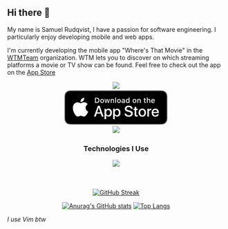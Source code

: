 ## Hi there 👋
My name is Samuel Rudqvist, I have a passion for software engineering. I particularly enjoy developing mobile and web apps.

<!--<a href="https://github.com/WTMTeam/WheresThatMovie/wiki">
  <img height="50" src="https://github.com/srudqvist/srudqvist/blob/02e85ff62b9e12007dc5c9227d29da68fe8e24ac/.github/images/logo2.png"/>
</a> -->   

I'm currently developing the mobile app "Where's That Movie" in the [WTMTeam](https://github.com/WTMTeam) organization. WTM lets you to discover on which streaming platforms a movie or TV show can be found. Feel free to check out the app on the [App Store](https://apps.apple.com/us/app/wheres-that-movie/id6446223836)  




<!--<div align="center">
  <a href="https://www.linkedin.com/in/samuel-rudqvist-417b04219/">
  <img height="50" src="https://github.com/srudqvist/srudqvist/blob/442f2793bec8c5e57ea559d27646c12f51a6d5ef/.github/images/linkedInLogo.png"/>
</a>
</div>-->



<div align='center'>
  <a href="https://github.com/WTMTeam/WheresThatMovie/wiki">
  <img height=500 src="https://user-images.githubusercontent.com/60146956/233870344-9a2c9d65-9244-4865-a85d-9a0a3e39c2db.png" />
</a>
  <br>
  <a href="https://apps.apple.com/us/app/wheres-that-movie/id6446223836">
  <img src="https://github.com/srudqvist/srudqvist/blob/main/.github/images/black.svg"/>
</a>
  
</div>
<div align='center'>
<img height="100" src="https://github.com/WTMTeam/WheresThatMovie/assets/60146956/adac56d8-9ea8-4139-855b-608df0c967cf" />
</div>

<div align='center'> 
<h3>Technologies I Use</h3>
<a href="https://skillicons.dev">
    <img src="https://skillicons.dev/icons?i=html,css,js,dart,php,lua,flutter,next,react,git,vim,neovim" />
  </a>
</div>

<br>
<br>
<div align='center'>
  
[![GitHub Streak](https://github-readme-streak-stats.herokuapp.com/?user=srudqvist&card_width=800&theme=transparent)](https://git.io/streak-stats)  


[![Anurag's GitHub stats](https://github-readme-stats.vercel.app/api?username=srudqvist&count_private=true&include_orgs=true&show_icons=true&card_width=495&theme=transparent)](https://github.com/anuraghazra/github-readme-stats) [![Top Langs](https://github-readme-stats.vercel.app/api/top-langs/?username=srudqvist&hide=C,CMake,CSS&size_weight=0.7&count_weight=0.3&layout=compact&theme=transparent)](https://github.com/anuraghazra/github-readme-stats)

</div>

_I use Vim btw_



<!--
**srudqvist/srudqvist** is a ✨ _special_ ✨ repository because its `README.md` (this file) appears on your GitHub profile.

Here are some ideas to get you started:

- 🔭 I’m currently working on ...
- 🌱 I’m currently learning ...
- 👯 I’m looking to collaborate on ...
- 🤔 I’m looking for help with ...
- 💬 Ask me about ...
- 📫 How to reach me: ...
- 😄 Pronouns: ...
- ⚡ Fun fact: ...
-->
